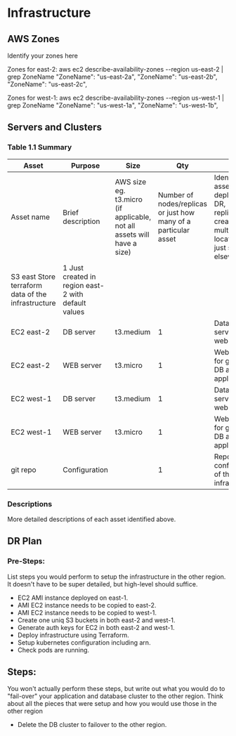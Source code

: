 # Infrastructure

## AWS Zones
Identify your zones here

Zones for east-2:
 aws ec2 describe-availability-zones --region us-east-2 | grep ZoneName
            "ZoneName": "us-east-2a",
            "ZoneName": "us-east-2b",
            "ZoneName": "us-east-2c",

Zones for west-1:
aws ec2 describe-availability-zones --region us-west-1 | grep ZoneName
            "ZoneName": "us-west-1a",
            "ZoneName": "us-west-1b",


## Servers and Clusters

### Table 1.1 Summary
| Asset      | Purpose           | Size                                                                   | Qty                                                             | DR                                                                                                           |
|------------|-------------------|------------------------------------------------------------------------|-----------------------------------------------------------------|--------------------------------------------------------------------------------------------------------------|
| Asset name | Brief description | AWS size eg. t3.micro (if applicable, not all assets will have a size) | Number of nodes/replicas or just how many of a particular asset | Identify if this asset is deployed to DR, replicated, created in multiple locations or just stored elsewhere |
| S3 east      Store terraform data of the infrastructure                                                 | 1                                                                 Just created in region east-2 with default values
| EC2 east-2 | DB server         | t3.medium                                                              | 1                                                               | Database server for web
| EC2 east-2 | WEB server        | t3.micro                                                               | 1                                                               | Web server for grafana, DB and flask application
| EC2 west-1 | DB server         | t3.medium                                                              | 1                                                               | Database server for web
| EC2 west-1 | WEB server        | t3.micro                                                               | 1                                                               | Web server for grafana, DB and flask application
| git repo   | Configuration     |                                                                        | 1                                                               | Repo for configuration of the infrastructure

### Descriptions
More detailed descriptions of each asset identified above.

## DR Plan
### Pre-Steps:
List steps you would perform to setup the infrastructure in the other region. It doesn't have to be super detailed, but high-level should suffice.
- EC2 AMI instance deployed on east-1.
- AMI EC2 instance needs to be copied to east-2.
- AMI EC2 instance needs to be copied to west-1.
- Create one uniq S3 buckets in both east-2 and west-1.
- Generate auth keys for EC2 in both east-2 and west-1.
- Deploy infrastructure using Terraform.
- Setup kubernetes configuration including arn.
- Check pods are running.


## Steps:
You won't actually perform these steps, but write out what you would do to "fail-over" your application and database cluster to the other region. Think about all the pieces that were setup and how you would use those in the other region
- Delete the DB cluster to failover to the other region.

